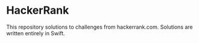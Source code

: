 # HackerRank
This repository solutions to challenges from hackerrank.com. Solutions are written entirely in Swift.

